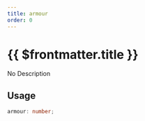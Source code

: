 ```yaml
---
title: armour
order: 0
---
```


# {{ $frontmatter.title }}

No Description

## Usage

```ts
armour: number;
```
